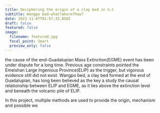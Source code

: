 ```yaml
---
title: Deciphering the origin of a clay bed in S.C
subtitle: Wangpo bed-what?where?how?
date: 2021-11-07T01:57:33.850Z
draft: false
featured: false
image:
  filename: featured.jpg
  focal_point: Smart
  preview_only: false
---
```

the cause of the end-Guadalupian Mass Extinction(EGME) event has been under dispute for a long time. Previous age constraints pointed the Emeishan Large Ingenious Province(ELIP) as the trigger, but vigorous evidence still did not exist. Wangpo bed, a clay bed formed at the end of Guadalupian, has long been believed as the key a study the causal relationship between ELIP and EGME, as it lies above the extinction level and beneath the volcanic pile of ELIP.

In this project, multiple methods are used to provide the origin, mechanism and possible we